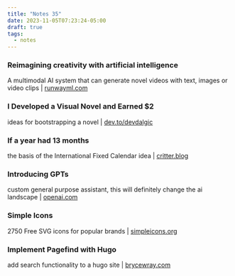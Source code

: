 ```yaml
---
title: "Notes 35"
date: 2023-11-05T07:23:24-05:00
draft: true
tags:
  - notes
---
```


### Reimagining creativity with artificial intelligence

A multimodal AI system that can generate novel videos with text, images or video clips | [runwayml.com](https://research.runwayml.com)

### I Developed a Visual Novel and Earned $2

ideas for bootstrapping a novel | [dev.to/devdalgic](https://dev.to/devdalgic/i-developed-a-visual-novel-and-earned-2-1j3c)

### If a year had 13 months

the basis of the International Fixed Calendar idea | [critter.blog](https://critter.blog/2023/10/31/if-a-year-had-13-months/)


### Introducing GPTs

custom general purpose assistant, this will definitely change the ai landscape |   [openai.com](https://openai.com/blog/introducing-gpts)

### Simple Icons

2750 Free SVG icons for popular brands | [simpleicons.org](https://simpleicons.org)

### Implement Pagefind with Hugo

add search functionality to a hugo site | [brycewray.com](https://www.brycewray.com/posts/2022/07/pagefind-quite-find-site-search)